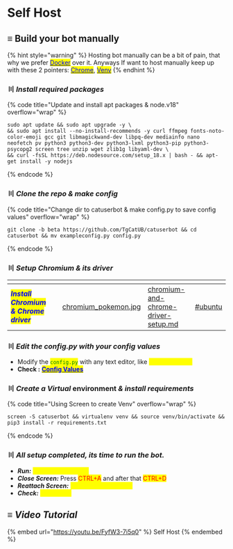 # Self Host

## ≡  Build your bot manually

{% hint style="warning" %}
Hosting bot manually can  be a bit of pain, that why we prefer [<mark style="color:blue;">Docker</mark>](docker-compose.md) over it. Anyways If want to host manually keep up with these 2 pointers: [<mark style="color:blue;">Chrome</mark>](self-host.md#setup-chromium),  [<mark style="color:blue;">Venv</mark>](self-host.md#create-venv)
{% endhint %}

### 〣 _**Install required packages**_  <a href="#install-packages" id="install-packages"></a>

{% code title="Update and install apt packages & node.v18" overflow="wrap" %}
```batch
sudo apt update && sudo apt upgrade -y \
&& sudo apt install --no-install-recommends -y curl ffmpeg fonts-noto-color-emoji gcc git libmagickwand-dev libpq-dev mediainfo nano neofetch pv python3 python3-dev python3-lxml python3-pip python3-psycopg2 screen tree unzip wget zlib1g libyaml-dev \
&& curl -fsSL https://deb.nodesource.com/setup_18.x | bash - && apt-get install -y nodejs
```
{% endcode %}

### 〣 _**Clone the repo & make config**_  <a href="#clone-repo" id="clone-repo"></a>

{% code title="Change dir to catuserbot & make config.py to save config values" overflow="wrap" %}
```batch
git clone -b beta https://github.com/TgCatUB/catuserbot && cd catuserbot && mv exampleconfig.py config.py
```
{% endcode %}

### 〣 _**Setup Chromium &  its driver**_  <a href="#setup-chromium" id="setup-chromium"></a>

<table data-card-size="large" data-view="cards"><thead><tr><th></th><th data-type="select" data-multiple></th><th data-hidden data-card-cover data-type="files"></th><th data-hidden data-card-target data-type="content-ref"></th><th data-hidden data-type="content-ref"></th></tr></thead><tbody><tr><td><em><mark style="color:blue;"><strong>Install Chromium &#x26; Chrome driver</strong></mark></em> </td><td></td><td><a href="../../.gitbook/assets/chromium_pokemon.jpg">chromium_pokemon.jpg</a></td><td><a href="../guide/chromium-and-chrome-driver-setup.md">chromium-and-chrome-driver-setup.md</a></td><td><a href="../guide/chromium-and-chrome-driver-setup.md#ubuntu">#ubuntu</a></td></tr></tbody></table>



### 〣 _**Edit the config.py with your config values**_ <a href="#edit-config" id="edit-config"></a>

* Modify the <mark style="color:green;">`config.py`</mark> with any text editor, like  <mark style="color:yellow;">`nano config.py`</mark>
* **Check :** [<mark style="color:blue;">**Config Values**</mark>](../variables/config-vars.md#mandatory-vars)

### 〣 _**Create a Virtual**_ environment _**& install requirements**_  <a href="#create-venv" id="create-venv"></a>

{% code title="Using Screen to create Venv" overflow="wrap" %}
```batch
screen -S catuserbot && virtualenv venv && source venv/bin/activate && pip3 install -r requirements.txt
```
{% endcode %}

### 〣 _**All setup completed, its time to run the bot.**_ <a href="#run-bot" id="run-bot"></a>

* _**Run:**_  <mark style="color:yellow;">`python3 -m userbot`</mark>
* _**Close Screen:**_  Press <mark style="color:red;">CTRL+A</mark> and after that <mark style="color:red;">CTRL+D</mark>
* _**Reattach Screen:**_  <mark style="color:yellow;">`screen -r catuserbot`</mark>
* _**Check:**_ <mark style="color:yellow;">`screen -ls`</mark>

## ≡  _Video Tutorial_&#x20;

{% embed url="https://youtu.be/FyfW3-7i5q0" %}
Self Host
{% endembed %}

